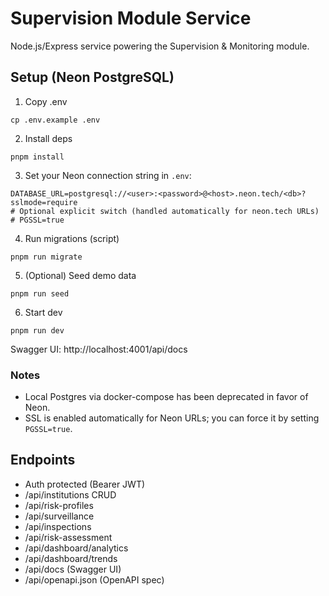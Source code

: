 # Supervision Module Service

Node.js/Express service powering the Supervision & Monitoring module.

## Setup (Neon PostgreSQL)

1. Copy .env

```
cp .env.example .env
```

2. Install deps

```
pnpm install
```

3. Set your Neon connection string in `.env`:

```
DATABASE_URL=postgresql://<user>:<password>@<host>.neon.tech/<db>?sslmode=require
# Optional explicit switch (handled automatically for neon.tech URLs)
# PGSSL=true
```

4. Run migrations (script)

```
pnpm run migrate
```

5. (Optional) Seed demo data

```
pnpm run seed
```

6. Start dev

```
pnpm run dev
```

Swagger UI: http://localhost:4001/api/docs

### Notes

- Local Postgres via docker-compose has been deprecated in favor of Neon.
- SSL is enabled automatically for Neon URLs; you can force it by setting `PGSSL=true`.

## Endpoints

- Auth protected (Bearer JWT)
- /api/institutions CRUD
- /api/risk-profiles
- /api/surveillance
- /api/inspections
- /api/risk-assessment
- /api/dashboard/analytics
- /api/dashboard/trends
 - /api/docs (Swagger UI)
 - /api/openapi.json (OpenAPI spec)

